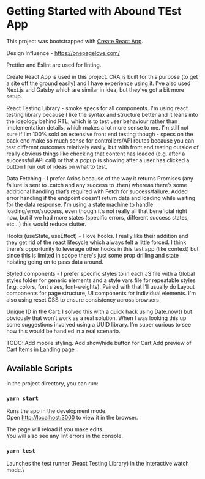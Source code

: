 # Getting Started with Abound TEst App

This project was bootstrapped with [Create React App](https://github.com/facebook/create-react-app).

Design Influence - https://onepagelove.com/

Prettier and Eslint are used for linting.

Create React App is used in this project. CRA is built for this purpose (to get a site off the ground easily) and I have experience using it. I've also used Next.js and Gatsby which are similar in idea, but they’ve got a bit more setup.

React Testing Library - smoke specs for all components. I'm using react testing library because I like the syntax and structure better and it leans into the ideology behind RTL, which is to test user behaviour rather than implementation details, which makes a lot more sense to me. I’m still not sure if I’m 100% sold on extensive front end testing though - specs on the back end make so much sense for controllers/API routes because you can test different outcomes relatively easily, but with front end testing outside of really obvious things like checking that content has loaded (e.g. after a successful API call) or that a popup is showing after a user has clicked a button I run out of ideas on what to test.

Data Fetching - I prefer Axios because of the way it returns Promises (any failure is sent to .catch and any success to .then) whereas there’s some additional handling that’s required with Fetch for success/failure. Added error handling if the endpoint doesn’t return data and loading while waiting for the data response. I'm using a state machine to handle loading/error/success, even though it’s not really all that beneficial right now, but if we had more states (specific errors, different success states, etc…) this would reduce clutter.

Hooks (useState, useEffect) - I love hooks. I really like their addition and they get rid of the react lifecycle which always felt a little forced. I think there's opportunity to leverage other hooks in this test app (like context) but since this is limited in scope there's just some prop drilling and state hoisting going on to pass data around.

Styled components - I prefer specific styles to in each JS file with a Global styles folder for generic elements and a style vars file for repeatable styles (e.g. colors, font sizes, font-weights). Paired with that I’ll usually do Layout components for page structure, UI components for individual elements. I'm also using reset CSS to ensure consistency across browsers

Unique ID in the Cart: I solved this with a quick hack using Date.now() but obviously that won’t work as a real solution. When I was looking this up some suggestions involved using a UUID library. I'm super curious to see how this would be handled in a real scenario.

TODO:
Add mobile styling.
Add show/hide button for Cart
Add preview of Cart Items in Landing page

## Available Scripts

In the project directory, you can run:

### `yarn start`

Runs the app in the development mode.\
Open [http://localhost:3000](http://localhost:3000) to view it in the browser.

The page will reload if you make edits.\
You will also see any lint errors in the console.

### `yarn test`

Launches the test runner (React Testing Library) in the interactive watch mode.\
